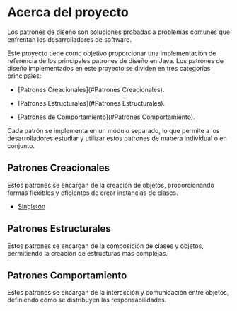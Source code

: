 # Acerca del proyecto

Los patrones de diseño son soluciones probadas a problemas comunes que enfrentan los
desarrolladores de software. 

Este proyecto tiene como objetivo proporcionar una implementación de referencia de los
principales patrones de diseño en Java. Los patrones de diseño implementados en este proyecto 
se dividen en tres categorías principales:

- [Patrones Creacionales](#Patrones Creacionales).

- [Patrones Estructurales](#Patrones Estructurales).

- [Patrones de Comportamiento](#Patrones Comportamiento).

Cada patrón se implementa en un módulo separado, lo que permite a los desarrolladores estudiar 
y utilizar estos patrones de manera individual o en conjunto.

## Patrones Creacionales

Estos patrones se encargan de la creación de objetos, proporcionando
formas flexibles y eficientes de crear instancias de clases.

- [Singleton](./creational/singleton/README.md)

## Patrones Estructurales

Estos patrones se encargan de la composición de clases y objetos,
permitiendo la creación de estructuras más complejas.

## Patrones Comportamiento

Estos patrones se encargan de la interacción y comunicación
entre objetos, definiendo cómo se distribuyen las responsabilidades.